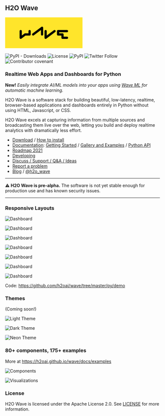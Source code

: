 ## H2O Wave

<img width='50%' src="assets/brand/wave-type-yellow.png" alt="Wave logo">

<p>
  <img alt="PyPI - Downloads" src="https://img.shields.io/pypi/dm/h2o-wave?color=FBE52B">
  <img alt="License" src="https://img.shields.io/github/license/h2oai/wave?color=yellow">
  <img alt="PyPI" src="https://img.shields.io/pypi/v/h2o-wave?label=current-version">
  <img alt="Twitter Follow" src="https://img.shields.io/twitter/follow/h2o_wave">
  <img alt="Contributor covenant" src="https://img.shields.io/badge/Contributor%20Covenant-2.0-4baaaa.svg">
</p>

### Realtime Web Apps and Dashboards for Python

**New!** *Easily integrate AI/ML models into your apps using [Wave ML](https://github.com/h2oai/wave-ml) for automatic machine learning.*

H2O Wave is a software stack for building beautiful, low-latency, realtime, browser-based applications and dashboards entirely in Python without using HTML, Javascript, or CSS.

H2O Wave excels at capturing information from multiple sources and broadcasting them live over the web, letting you build and deploy realtime analytics with dramatically less effort.

- [Download](https://github.com/h2oai/wave/releases) / [How to install](https://h2oai.github.io/wave/docs/installation/)
- [Documentation](https://h2oai.github.io/wave/): [Getting Started](https://h2oai.github.io/wave/docs/getting-started/) / [Gallery and Examples](https://h2oai.github.io/wave/docs/examples/) / [Python API](https://h2oai.github.io/wave/docs/api/index/)
- [Roadmap 2021](https://github.com/h2oai/wave/issues/693)
- [Developing](https://github.com/h2oai/wave/blob/master/.github/CONTRIBUTING.md#development-setup)
- [Discuss / Support / Q&A / Ideas](https://github.com/h2oai/wave/discussions)
- [Report a problem](https://github.com/h2oai/wave/issues/new/choose)
- [Blog](https://h2oai.github.io/wave/blog/) / [@h2o_wave](https://twitter.com/h2o_wave)

---

:warning: **H2O Wave is pre-alpha.** The software is not yet stable enough for production use and has known security issues.

---

### Responsive Layouts

![Dashboard](website/blog/assets/2021-01-17/dashboards.png)

![Dashboard](website/blog/assets/2021-01-17/dashboard_red.png)

![Dashboard](website/blog/assets/2021-01-17/dashboard_blue.png)

![Dashboard](website/blog/assets/2021-01-17/dashboard_orange.png)

![Dashboard](website/blog/assets/2021-01-17/dashboard_cyan.png)

![Dashboard](website/blog/assets/2021-01-17/dashboard_mint.png)

![Dashboard](website/blog/assets/2021-01-17/dashboard_purple.png)

Code: https://github.com/h2oai/wave/tree/master/py/demo

### Themes

(Coming soon!)

![Light Theme](assets/visuals/theme-light.png)

![Dark Theme](assets/visuals/theme-dark.png)

![Neon Theme](assets/visuals/theme-neon.png)

### 80+ components, 175+ examples

More at https://h2oai.github.io/wave/docs/examples

![Components](assets/visuals/components-1.png)

![Visualizations](assets/visuals/components-2.png)

### License

H2O Wave is licensed under the Apache License 2.0. See [LICENSE](LICENSE) for more information.